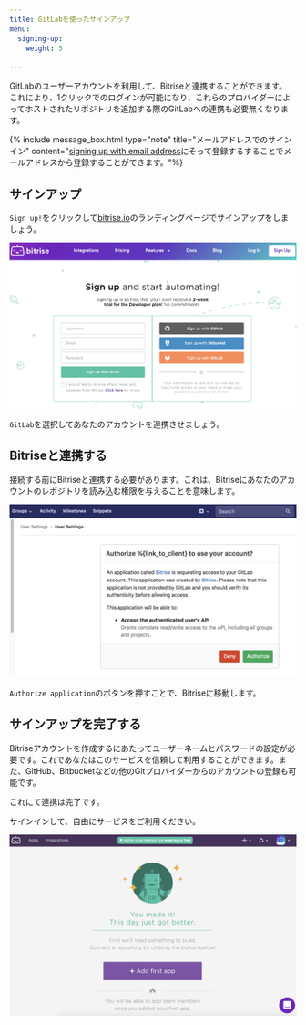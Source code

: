 ```yaml
---
title: GitLabを使ったサインアップ
menu:
  signing-up:
    weight: 5

---
```

GitLabのユーザーアカウントを利用して、Bitriseと連携することができます。 これにより、1クリックでのログインが可能になり、これらのプロバイダーによってホストされたリポジトリを追加する際のGitLabへの連携も必要無くなります。

{% include message_box.html type="note" title="メールアドレスでのサインイン" content="[signing up with email address](/getting-started/signing-up/signing-up-with-email)にそって登録するすることでメールアドレスから登録することができます。"%}

## サインアップ

`Sign up!`をクリックして[bitrise.io](https://bitrise.io)のランディングページでサインアップをしましょう。

![Screenshot](/img/signing-up/sign-up-bitrise.png)

`GitLab`を選択してあなたのアカウントを連携させましょう。

## Bitriseと連携する

接続する前にBitriseと連携する必要があります。これは、Bitriseにあなたのアカウントのレポジトリを読み込む権限を与えることを意味します。

![Screenshot](/img/signing-up/gitlab_authorization.png)

`Authorize application`のボタンを押すことで、Bitriseに移動します。

## サインアップを完了する

Bitriseアカウントを作成するにあたってユーザーネームとパスワードの設定が必要です。これであなたはこのサービスを信頼して利用することができます。また、GitHub、Bitbucketなどの他のGitプロバイダーからのアカウントの登録も可能です。

これにて連携は完了です。

サインインして、自由にサービスをご利用ください。

![Screenshot](/img/signing-up/signup_success.png)